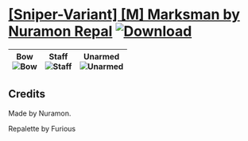 # [\[Sniper-Variant\] \[M\] Marksman by Nuramon Repal](https://git.io/JDa09) [![Download](https://img.shields.io/badge/Download--red?style=social&logo=github)](https://git.io/JDa05)

| <b>Bow</b><br/><img alt="Bow" src="https://git.io/JDa0w"/> | <b>Staff</b><br/><img alt="Staff" src="https://git.io/JDa0r"/> | <b>Unarmed</b><br/><img alt="Unarmed" src="https://git.io/JDa06"/> |
| :---: | :---: | :---: |

## Credits

Made by Nuramon.

Repalette by Furious

